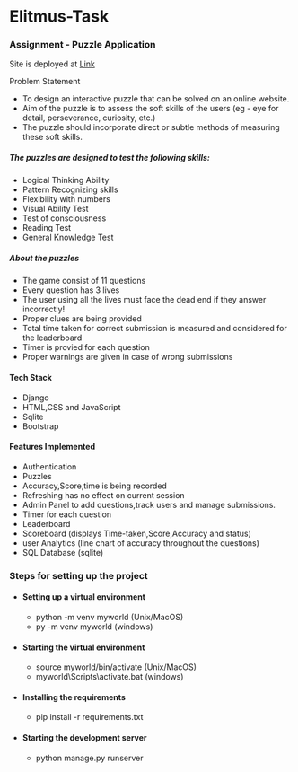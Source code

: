 # Elitmus-Task

<h3>Assignment - Puzzle Application</h3>
<p>Site is deployed at <a href = "https://darshan9405.pythonanywhere.com">Link</a></p>
<div>
  <p>Problem Statement</p>
  <ul>
    <li>To design an interactive puzzle that can be solved on an online website.</li>
    <li>Aim of the puzzle is to assess the soft skills of the users (eg - eye for detail, perseverance, curiosity, etc.)</li>
    <li>The puzzle should incorporate direct or subtle methods of measuring these soft skills.</li>
  </ul>
</div>

<div>
  <h5>The puzzles are designed to test the following skills:</h5>
  <ul>
    <li>Logical Thinking Ability</li>
    <li>Pattern Recognizing skills</li>
    <li>Flexibility with numbers</li>
    <li>Visual Ability Test</li>
    <li>Test of consciousness</li>
    <li>Reading Test</li>
    <li>General Knowledge Test</li>
  </ul>
</div>

<div>
  <h5>About the puzzles</h5>
  <ul>
    <li>The game consist of 11 questions</li>
    <li>Every question has 3 lives</li>
    <li>The user using all the lives must face the dead end if they answer incorrectly!</li>
    <li>Proper clues are being provided</li>
    <li>Total time taken for correct submission is measured and considered for the leaderboard</li>
    <li>Timer is provied for each question</li>
    <li>Proper warnings are given in case of wrong submissions</li>
  </ul>
</div>

<div>
  <h4>Tech Stack</h4>
  <ul>
    <li>Django</li>
    <li>HTML,CSS and JavaScript</li>
    <li>Sqlite</li>
    <li>Bootstrap</li>
  </ul>
</div>

<div>
  <h4>Features Implemented</h4>
  <ul>
    <li>Authentication</li>
    <li>Puzzles</li>
    <li>Accuracy,Score,time is being recorded</li>
    <li>Refreshing has no effect on current session</li>
    <li>Admin Panel to add questions,track users and manage submissions.</li>
    <li>Timer for each question</li>
    <li>Leaderboard</li>
    <li>Scoreboard (displays Time-taken,Score,Accuracy and status)</li>
    <li>user Analytics (line chart of accuracy throughout the questions)</li>
    <li>SQL Database (sqlite)</li>
  </ul>
</div>

<div>
  <h3>Steps for setting up the project</h3>
  <ul>
    <li>
      <h4>Setting up a virtual environment</h4>
      <ul>
      <li>
        python -m venv myworld (Unix/MacOS)
      </li>
      <li>
        py -m venv myworld (windows)
      </li>
      </ul>
    </li>
    <li>
      <h4>Starting the virtual environment</h4>
      <ul>
       <li>
        source myworld/bin/activate (Unix/MacOS)
      </li>
      <li>
        myworld\Scripts\activate.bat (windows)
      </li>
      </ul>
    </li>
    <li>
      <h4>Installing the requirements</h4>
      <ul>
        <li>pip install -r requirements.txt</li>
      </ul>
    </li>
    <li>
      <h4>Starting the development server</h4>
      <ul>
        <li>python manage.py runserver</li>
      </ul>
    </li>
  </ul>
</div>

